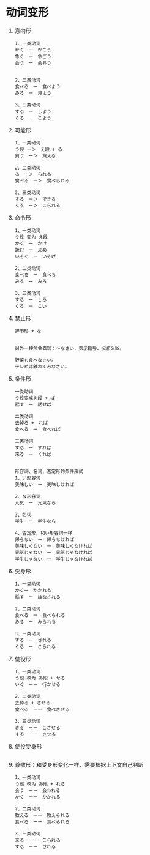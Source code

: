 # 动词变形

1. 意向形

   ```
   1、一类动词
   かく　ー　かこう
   急ぐ　ー　急ごう
   会う　ー　会おう
   
   
   2、二类动词
   食べる　ー　食べよう
   みる　ー　見よう
   
   3、三类动词
   する　ー　しよう
   くる　ー　こよう
   ```

2. 可能形

   ```
   1、一类动词
   う段 ー＞　え段 + る
   買う　ー＞　買える
   
   2、二类动词
   る　ー＞　られる
   食べる　ー＞　食べられる
   
   3、三类动词
   する　ー＞　できる
   くる　ー＞　こられる
   ```

3. 命令形

   ```
   1、一类动词
   う段 变为 え段
   かく　ー　かけ
   読む　ー　よめ
   いそぐ　ー　いそげ
   
   2、二类动词
   食べる　ー　食べろ
   みる　ー　みろ
   
   3、三类动词
   する　ー　しろ
   くる　ー　こい
   ```

4. 禁止形

   ```
   辞书形 + な
   
   
   另外一种命令表现：〜なさい，表示指导、没那么凶。
   
   野菜も食べなさい。
   テレビは離れてみなさい。
   ```

5. 条件形

   ```
   一类动词
   う段变成え段 + ば
   話す　ー　話せば
   
   二类动词
   去掉る +　れば 
   食べる　ー　食べれば
   
   三类动词
   する　ー　すれば
   来る　ー　くれば
   
   
   形容词、名词、否定形的条件形式
   1、い形容词
   美味しい　ー　美味しければ
   
   2、な形容词
   元気　ー　元気なら
   
   3、名词
   学生　ー　学生なら
   
   4、否定形，和い形容词一样
   帰らない　ー　帰らなければ
   美味しくない　ー　美味しくなければ
   元気じゃない　ー　元気じゃなければ
   学生じゃない　ー　学生じゃなければ
   ```

6. 受身形

   ```
   1、一类动词
   かくー　かかれる
   話す　ー　はなされる
   
   2、二类动词
   食べる　ー　食べられる
   みる　ー　みられる
   
   3、三类动词
   する　ー　される
   くる　ー　こられる
   ```

7. 使役形

   ```
   1、一类动词
   う段 改为 あ段 + せる
   いく　ーー　行かせる
   
   2、二类动词
   去掉る + させる
   食べる　ーー　食べさせる
   
   3、三类动词
   きる　ーー　こさせる
   する　ーー　させる
   ```

8. 使役受身形

   ```
   ```

9. 尊敬形：和受身形变化一样，需要根据上下文自己判断

   ```
   1、一类动词
   う段 改为 あ段 + れる
   会う　ーー　会われる
   かく　ーー　かかれる
   
   2、二类动词
   教える　ーー　教えられる
   食べる　ーー　食べられる
   
   3、三类动词
   来る　ーー　こられる
   する　ーー　される
   ```

   